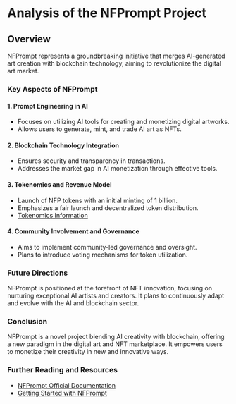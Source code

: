 # Analysis of the NFPrompt Project

## Overview

NFPrompt represents a groundbreaking initiative that merges AI-generated art creation with blockchain technology, aiming to revolutionize the digital art market.

### Key Aspects of NFPrompt

#### 1. **Prompt Engineering in AI**
- Focuses on utilizing AI tools for creating and monetizing digital artworks.
- Allows users to generate, mint, and trade AI art as NFTs.

#### 2. **Blockchain Technology Integration**
- Ensures security and transparency in transactions.
- Addresses the market gap in AI monetization through effective tools.

#### 3. **Tokenomics and Revenue Model**
- Launch of NFP tokens with an initial minting of 1 billion.
- Emphasizes a fair launch and decentralized token distribution.
- [Tokenomics Information](https://docs.nfprompt.io/usdnfp-tokenomics-and-revenue-model)

#### 4. **Community Involvement and Governance**
- Aims to implement community-led governance and oversight.
- Plans to introduce voting mechanisms for token utilization.

### Future Directions

NFPrompt is positioned at the forefront of NFT innovation, focusing on nurturing exceptional AI artists and creators. It plans to continuously adapt and evolve with the AI and blockchain sector.

### Conclusion

NFPrompt is a novel project blending AI creativity with blockchain, offering a new paradigm in the digital art and NFT marketplace. It empowers users to monetize their creativity in new and innovative ways.

### Further Reading and Resources

- [NFPrompt Official Documentation](https://docs.nfprompt.io/)
- [Getting Started with NFPrompt](https://docs.nfprompt.io/getting-started)

